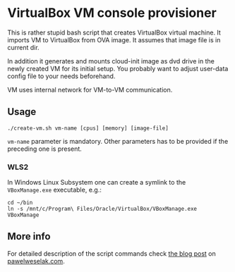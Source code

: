 # VirtualBox VM console provisioner

This is rather stupid bash script that creates VirtualBox virtual machine. It imports VM to VirtualBox from OVA image.
It assumes that image file is in current dir.

In addition it generates and mounts cloud-init image as dvd drive in the newly created VM for its initial setup.
You probably want to adjust user-data config file to your needs beforehand.

VM uses internal network for VM-to-VM communication.

## Usage

```shell
./create-vm.sh vm-name [cpus] [memory] [image-file]
```

`vm-name` parameter is mandatory. Other parameters has to be provided if the preceding one is present.

### WLS2

In Windows Linux Subsystem one can create a symlink to the `VBoxManage.exe` executable, e.g.:

```shell
cd ~/bin
ln -s /mnt/c/Program\ Files/Oracle/VirtualBox/VBoxManage.exe VBoxManage
```

## More info

For detailed description of the script commands check [the blog post](https://pawelweselak.com/posts/vbox-networking/) on [pawelweselak.com](https://pawelweselak.com).

